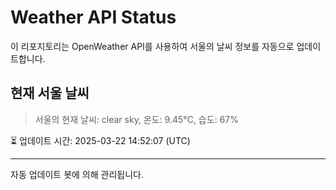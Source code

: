 
# Weather API Status

이 리포지토리는 OpenWeather API를 사용하여 서울의 날씨 정보를 자동으로 업데이트합니다.

## 현재 서울 날씨
> 서울의 현재 날씨: clear sky, 온도: 9.45°C, 습도: 67%

⏳ 업데이트 시간: 2025-03-22 14:52:07 (UTC)

---
자동 업데이트 봇에 의해 관리됩니다.

